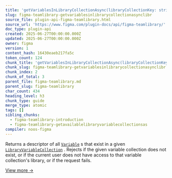 ```yaml
---
title: 'getVariablesInLibraryCollectionAsync(libraryCollectionKey: string): Promise'
slug: figma-teamlibrary-getvariablesinlibrarycollectionasynclibr
source_file: plugin-api-figma-teamlibrary.html
source_url: 'https://www.figma.com/plugin-docs/api/figma-teamlibrary/'
doc_type: plugin-api
created: 2025-06-27T00:00:00.000Z
updated: 2025-06-27T00:00:00.000Z
owner: figma
version: 1
content_hash: 16430eaeb217fa5c
token_count: 124
chunk_title: 'getVariablesInLibraryCollectionAsync(libraryCollectionKey: string): Promise'
chunk_slug: figma-teamlibrary-getvariablesinlibrarycollectionasynclibr
chunk_index: 2
chunk_of_total: 3
parent_file: figma-teamlibrary.md
parent_slug: figma-teamlibrary
char_count: 434
heading_level: h3
chunk_type: guide
merge_type: atomic
tags: []
sibling_chunks:
  - figma-teamlibrary-introduction
  - figma-teamlibrary-getavailablelibraryvariablecollectionsas
compiler: noos-figma
---
```


Returns a descriptor of all [`Variable`](/plugin-docs/api/Variable/)
s that exist in a given [`LibraryVariableCollection`](/plugin-docs/api/LibraryVariableCollection/)
.
Rejects if the given variable collection does not exist, or if the current user
does not have access to that variable collection's library, or if the request fails.

[View more →](/plugin-docs/api/properties/figma-teamlibrary-getvariablesinlibrarycollectionasync/)
